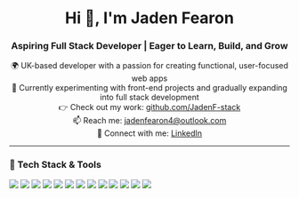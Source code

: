 <h1 align="center">Hi 👋, I'm Jaden Fearon</h1>
<h3 align="center">Aspiring Full Stack Developer | Eager to Learn, Build, and Grow</h3>

<p align="center">
  🌍 UK-based developer with a passion for creating functional, user-focused web apps<br>
  🚀 Currently experimenting with front-end projects and gradually expanding into full stack development<br>
  👉 Check out my work: <a href="https://github.com/JadenF-stack?tab=repositories">github.com/JadenF-stack</a><br>
  📫 Reach me: <a href="mailto:jadenfearon4@outlook.com">jadenfearon4@outlook.com</a><br>
  🤝 Connect with me: 
  <a href="https://www.linkedin.com/in/jaden-fearon-260727259/">LinkedIn</a>
</p>

</p>

---

### 🧰 Tech Stack & Tools

<p align="left">
  <img src="https://img.shields.io/badge/HTML5-E34F26?style=for-the-badge&logo=html5&logoColor=white"/>
  <img src="https://img.shields.io/badge/CSS3-1572B6?style=for-the-badge&logo=css3&logoColor=white"/>
  <img src="https://img.shields.io/badge/JavaScript-F7DF1E?style=for-the-badge&logo=javascript&logoColor=black"/>
  <img src="https://img.shields.io/badge/Bootstrap-563D7C?style=for-the-badge&logo=bootstrap&logoColor=white"/>
  <img src="https://img.shields.io/badge/Node.js-339933?style=for-the-badge&logo=node.js&logoColor=white"/>
  <img src="https://img.shields.io/badge/Express.js-000000?style=for-the-badge&logo=express&logoColor=white"/>
  <img src="https://img.shields.io/badge/React-61DAFB?style=for-the-badge&logo=react&logoColor=black"/>
  <img src="https://img.shields.io/badge/PostgreSQL-336791?style=for-the-badge&logo=postgresql&logoColor=white"/>
  <img src="https://img.shields.io/badge/MongoDB-4EA94B?style=for-the-badge&logo=mongodb&logoColor=white"/>
  <img src="https://img.shields.io/badge/Web3-EF6C00?style=for-the-badge&logo=web3.js&logoColor=white"/>
  <img src="https://img.shields.io/badge/Git-F05032?style=for-the-badge&logo=git&logoColor=white"/>
  <img src="https://img.shields.io/badge/GitHub-181717?style=for-the-badge&logo=github&logoColor=white"/>
  <img src="https://img.shields.io/badge/VS_Code-007ACC?style=for-the-badge&logo=visual-studio-code&logoColor=white"/>
</p>




